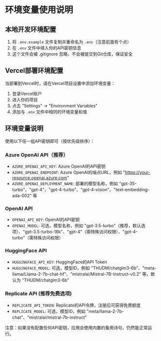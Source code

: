 # 环境变量使用说明

## 本地开发环境配置

1. 将 `.env.example` 文件复制并重命名为 `.env`（注意前面有个点）
2. 在 `.env` 文件中填入你的API密钥信息
3. 这个文件会被 .gitignore 忽略，不会被提交到Git仓库，保证安全

## Vercel部署环境配置

当部署到Vercel时，请在Vercel项目设置中添加环境变量：

1. 登录Vercel账户
2. 进入你的项目
3. 点击 "Settings" -> "Environment Variables"
4. 添加与 `.env` 文件中相同的环境变量和值

## 环境变量说明

使用以下任一组API密钥即可（按优先级排序）：

### Azure OpenAI API（推荐）
- `AZURE_OPENAI_API_KEY`: Azure OpenAI的API密钥
- `AZURE_OPENAI_ENDPOINT`: Azure OpenAI的端点URL，例如 "https://your-resource.openai.azure.com"
- `AZURE_OPENAI_DEPLOYMENT_NAME`: 部署的模型名称，例如 "gpt-35-turbo"、"gpt-4"、"gpt-4-turbo"、"gpt-4-vision"、"text-embedding-ada-002" 等

### OpenAI API
- `OPENAI_API_KEY`: OpenAI的API密钥
- `OPENAI_MODEL`: 可选，模型名称，例如 "gpt-3.5-turbo"（推荐，默认选项）、"gpt-3.5-turbo-16k"、"gpt-4"（需特殊访问权限）、"gpt-4-turbo"（需特殊访问权限）

### HuggingFace API
- `HUGGINGFACE_API_KEY`: HuggingFace的API Token
- `HUGGINGFACE_MODEL`: 可选，模型ID，例如 "THUDM/chatglm3-6b"、"meta-llama/Llama-2-7b-chat-hf"、"mistralai/Mistral-7B-Instruct-v0.2" 等，默认为 "THUDM/chatglm3-6b"

### Replicate API (推荐免费选项)
- `REPLICATE_API_TOKEN`: Replicate的API令牌，注册后可获得免费额度
- `REPLICATE_MODEL`: 可选，模型ID，例如 "meta/llama-2-7b-chat"、"mistralai/mistral-7b-instruct"

注意：如果没有配置任何API密钥，应用会使用内置的备用诗句，仍然能正常运行。
